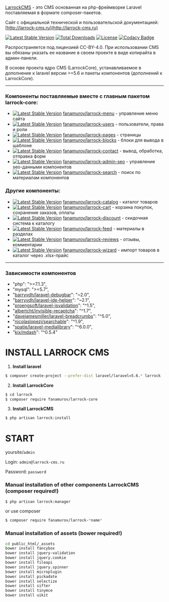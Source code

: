 

[LarrockCMS](https://github.com/Fanamurov/larrock-core) - это CMS основанная на php-фреймворке Laravel поставляемая в формате composer-пакетов.

Сайт с официальной технической и пользовательской документацией: [http://larrock-cms.ru](http://larrock-cms.ru)

[![Latest Stable Version](https://poser.pugx.org/fanamurov/larrock-core/v/stable)](https://packagist.org/packages/fanamurov/larrock-core) [![Total Downloads](https://poser.pugx.org/fanamurov/larrock-core/downloads)](https://packagist.org/packages/fanamurov/larrock-core) [![License](https://poser.pugx.org/fanamurov/larrock-core/license)](https://packagist.org/packages/fanamurov/larrock-core) [![Codacy Badge](https://api.codacy.com/project/badge/Grade/1a0fb19f2e024607a1d40260c8baa5e7)](https://www.codacy.com/app/Fanamurov/larrock-core?utm_source=github.com&amp;utm_medium=referral&amp;utm_content=Fanamurov/larrock-core&amp;utm_campaign=Badge_Grade)


Распространяется под лицензией CC-BY-4.0. При использовании CMS вы обязаны указать ее название в своем проекте в виде копирайта в админ-панели.

В основе проекта ядро CMS (LarrockCore), устанавливаемое в дополнение к laravel версии >=5.6 и пакеты компонентов (дополнений к LarrockCore).

***

### Компоненты поставляемые вместе с главным пакетом larrock-core:

* [![Latest Stable Version](https://poser.pugx.org/fanamurov/larrock-menu/v/stable)](https://packagist.org/packages/fanamurov/larrock-menu) [fanamurov/larrock-menu](https://github.com/Fanamurov/larrock-menu) - управление меню сайта
* [![Latest Stable Version](https://poser.pugx.org/fanamurov/larrock-users/v/stable)](https://packagist.org/packages/fanamurov/larrock-users) [fanamurov/larrock-users](https://github.com/Fanamurov/larrock-users) - пользователи, права и роли
* [![Latest Stable Version](https://poser.pugx.org/fanamurov/larrock-pages/v/stable)](https://packagist.org/packages/fanamurov/larrock-pages) [fanamurov/larrock-pages](https://github.com/Fanamurov/larrock-pages) - страницы
* [![Latest Stable Version](https://poser.pugx.org/fanamurov/larrock-blocks/v/stable)](https://packagist.org/packages/fanamurov/larrock-blocks) [fanamurov/larrock-blocks](https://github.com/Fanamurov/larrock-blocks) - блоки для вывода в шаблоне
* [![Latest Stable Version](https://poser.pugx.org/fanamurov/larrock-contact/v/stable)](https://packagist.org/packages/fanamurov/larrock-contact) [fanamurov/larrock-contact](https://github.com/Fanamurov/larrock-contact) - вывод, обработка, отправка форм
* [![Latest Stable Version](https://poser.pugx.org/fanamurov/larrock-admin-seo/v/stable)](https://packagist.org/packages/fanamurov/larrock-admin-seo) [fanamurov/larrock-admin-seo](https://github.com/Fanamurov/larrock-admin-seo) - управление seo-данными компонентов
* [![Latest Stable Version](https://poser.pugx.org/fanamurov/larrock-search/v/stable)](https://packagist.org/packages/fanamurov/larrock-search) [fanamurov/larrock-search](https://github.com/Fanamurov/larrock-search) - поиск по материалам компонентов

### Другие компоненты:

* [![Latest Stable Version](https://poser.pugx.org/fanamurov/larrock-catalog/v/stable)](https://packagist.org/packages/fanamurov/larrock-catalog) [fanamurov/larrock-catalog](https://github.com/Fanamurov/larrock-catalog) - каталог товаров
* [![Latest Stable Version](https://poser.pugx.org/fanamurov/larrock-cart/v/stable)](https://packagist.org/packages/fanamurov/larrock-cart) [fanamurov/larrock-cart](https://github.com/Fanamurov/larrock-cart) - корзина покупок, сохранение заказов, оплаты
* [![Latest Stable Version](https://poser.pugx.org/fanamurov/larrock-discount/v/stable)](https://packagist.org/packages/fanamurov/larrock-discount) [fanamurov/larrock-discount](https://github.com/Fanamurov/larrock-discount) - скидочная система к каталогу
* [![Latest Stable Version](https://poser.pugx.org/fanamurov/larrock-feed/v/stable)](https://packagist.org/packages/fanamurov/larrock-feed) [fanamurov/larrock-feed](https://github.com/Fanamurov/larrock-feed) - материалы в разделах
* [![Latest Stable Version](https://poser.pugx.org/fanamurov/larrock-reviews/v/stable)](https://packagist.org/packages/fanamurov/larrock-reviews) [fanamurov/larrock-reviews](https://github.com/Fanamurov/larrock-reviews) - отзывы, комментарии
* [![Latest Stable Version](https://poser.pugx.org/fanamurov/larrock-wizard/v/stable)](https://packagist.org/packages/fanamurov/larrock-wizard) [fanamurov/larrock-wizard](https://github.com/Fanamurov/larrock-wizard) - импорт товаров в каталог через .xlsx-прайс


***

### Зависимости компонентов
- "php": ">=7.1.3",
- "mysql": ">=5.7",
- "[barryvdh/laravel-debugbar](https://github.com/barryvdh/laravel-debugbar)": "~2.0",
- "[barryvdh/laravel-ide-helper](https://github.com/barryvdh/laravel-ide-helper)": "~2.1",
- "[proengsoft/laravel-jsvalidation](https://github.com/proengsoft/laravel-jsvalidation)": "^1.5",
- "[albertcht/invisible-recaptcha](https://github.com/albertcht/invisible-recaptcha)": "^1.7",
- "[davejamesmiller/laravel-breadcrumbs](https://github.com/davejamesmiller/laravel-breadcrumbs)": "^5.0",
- "[nicolaslopezj/searchable](https://github.com/nicolaslopezj/searchable)": "^1.9",
- "[spatie/laravel-medialibrary](https://github.com/spatie/laravel-medialibrary)": "^6.0.0",
- "[kix/mdash](https://github.com/kix/mdash-bundle)": "^0.5.4"



# INSTALL LARROCK CMS

1. **Install laravel**
  ```sh
  $ composer create-project --prefer-dist laravel/laravel=5.6.* larrock
  ```

2. **Install LarrockСore**
  ```sh
  $ cd larrock
  $ composer require fanamurov/larrock-core
  ```

3. **Install LarrockCMS**
  ```sh
  $ php artisan larrock:install
  ```
  
# START
yoursite/```admin```

Login: ```admin@larrock-cms.ru```

Password: ```password```


### Manual installation of other components LarrockCMS (composer required!)
  ```sh
  $ php artisan larrock:manager
  ```
  or use composer
  ```sh
  $ composer require fanamurov/larrock-*name*
  ```
  
### Manual installation of assets (bower required!)
```sh
cd public_html/_assets
bower install fancybox
bower install jquery-validation
bower install jquery.cookie
bower install fileapi
bower install jquery.spinner
bower install microplugin
bower install pickadate
bower install selectize
bower install sifter
bower install tinymce
bower install uikit
```